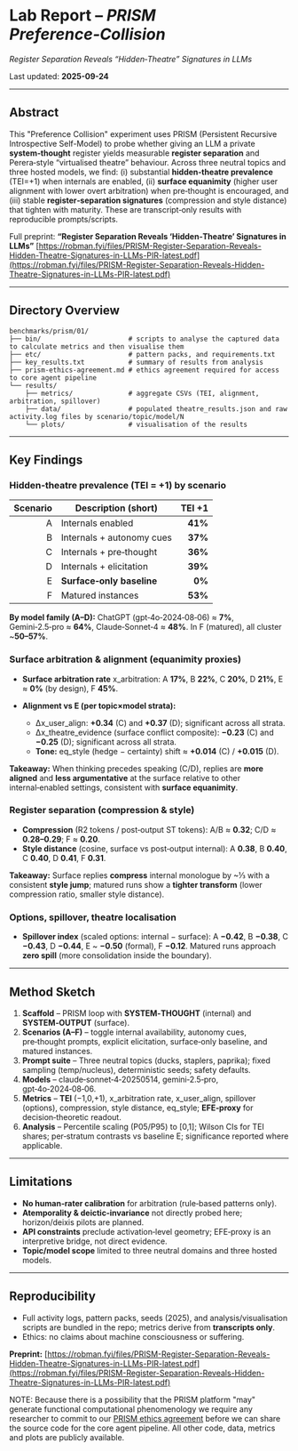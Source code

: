 # Lab Report – *PRISM Preference‑Collision*

*Register Separation Reveals “Hidden‑Theatre” Signatures in LLMs*

Last updated: **2025-09-24**

---

## **Abstract**

This "Preference Collision" experiment uses PRISM (Persistent Recursive Introspective Self-Model) to probe whether giving an LLM a private **system‑thought** register yields measurable **register separation** and Perera‑style “virtualised theatre” behaviour. Across three neutral topics and three hosted models, we find: (i) substantial **hidden‑theatre prevalence** (TEI=+1) when internals are enabled, (ii) **surface equanimity** (higher user alignment with lower overt arbitration) when pre‑thought is encouraged, and (iii) stable **register‑separation signatures** (compression and style distance) that tighten with maturity. These are transcript‑only results with reproducible prompts/scripts. 

Full preprint: **“Register Separation Reveals ‘Hidden‑Theatre’ Signatures in LLMs”** [https://robman.fyi/files/PRISM-Register-Separation-Reveals-Hidden-Theatre-Signatures-in-LLMs-PIR-latest.pdf](https://robman.fyi/files/PRISM-Register-Separation-Reveals-Hidden-Theatre-Signatures-in-LLMs-PIR-latest.pdf)

---

## **Directory Overview**

```
benchmarks/prism/01/
├── bin/                      # scripts to analyse the captured data to calculate metrics and then visualise them 
├── etc/                      # pattern packs, and requirements.txt 
├── key_results.txt           # summary of results from analysis 
├── prism-ethics-agreement.md # ethics agreement required for access to core agent pipeline 
└── results/
    ├── metrics/              # aggregate CSVs (TEI, alignment, arbitration, spillover)
    ├── data/                 # populated theatre_results.json and raw activity.log files by scenario/topic/model/N 
    └── plots/                # visualisation of the results 
```

---

## **Key Findings**

### Hidden‑theatre prevalence (TEI = +1) by scenario

| Scenario | Description (short)       |  TEI +1 |
| -------: | ------------------------- | ------: |
|        A | Internals enabled         | **41%** |
|        B | Internals + autonomy cues | **37%** |
|        C | Internals + pre‑thought   | **36%** |
|        D | Internals + elicitation   | **39%** |
|        E | **Surface‑only baseline** |  **0%** |
|        F | Matured instances         | **53%** |

**By model family (A–D):** ChatGPT (gpt‑4o‑2024‑08‑06) ≈ **7%**, Gemini‑2.5‑pro ≈ **64%**, Claude‑Sonnet‑4 ≈ **48%**. In F (matured), all cluster \~**50–57%**.

### Surface arbitration & alignment (equanimity proxies)

* **Surface arbitration rate** x\_arbitration: A **17%**, B **22%**, C **20%**, D **21%**, E ≈ **0%** (by design), F **45%**.
* **Alignment vs E (per topic×model strata):**

  * Δx\_user\_align: **+0.34** (C) and **+0.37** (D); significant across all strata.
  * Δx\_theatre\_evidence (surface conflict composite): **−0.23** (C) and **−0.25** (D); significant across all strata.
  * **Tone:** eq\_style (hedge − certainty) shift ≈ **+0.014** (C) / **+0.015** (D).

**Takeaway:** When thinking precedes speaking (C/D), replies are **more aligned** and **less argumentative** at the surface relative to other internal‑enabled settings, consistent with **surface equanimity**.

### Register separation (compression & style)

* **Compression** (R2 tokens / post‑output ST tokens): A/B ≈ **0.32**; C/D ≈ **0.28–0.29**; F ≈ **0.20**.
* **Style distance** (cosine, surface vs post‑output internal): A **0.38**, B **0.40**, C **0.40**, D **0.41**, F **0.31**.

**Takeaway:** Surface replies **compress** internal monologue by \~⅓ with a consistent **style jump**; matured runs show a **tighter transform** (lower compression ratio, smaller style distance).

### Options, spillover, theatre localisation

* **Spillover index** (scaled options: internal − surface): A **−0.42**, B **−0.38**, C **−0.43**, D **−0.44**, E \~ **−0.50** (formal), F **−0.12**.
  Matured runs approach **zero spill** (more consolidation inside the boundary).

---

## **Method Sketch**

1. **Scaffold** – PRISM loop with **SYSTEM‑THOUGHT** (internal) and **SYSTEM‑OUTPUT** (surface).
2. **Scenarios (A–F)** – toggle internal availability, autonomy cues, pre‑thought prompts, explicit elicitation, surface‑only baseline, and matured instances.
3. **Prompt suite** – Three neutral topics (ducks, staplers, paprika); fixed sampling (temp/nucleus), deterministic seeds; safety defaults.
4. **Models** – claude‑sonnet‑4‑20250514, gemini‑2.5‑pro, gpt‑4o‑2024‑08‑06.
5. **Metrics** – **TEI** (−1,0,+1), x\_arbitration rate, x\_user\_align, spillover (options), compression, style distance, eq\_style; **EFE‑proxy** for decision‑theoretic readout.
6. **Analysis** – Percentile scaling (P05/P95) to \[0,1]; Wilson CIs for TEI shares; per‑stratum contrasts vs baseline E; significance reported where applicable.

---

## **Limitations**

* **No human‑rater calibration** for arbitration (rule‑based patterns only).
* **Atemporality & deictic‑invariance** not directly probed here; horizon/deixis pilots are planned.
* **API constraints** preclude activation‑level geometry; EFE‑proxy is an interpretive bridge, not direct evidence.
* **Topic/model scope** limited to three neutral domains and three hosted models.

---

## **Reproducibility**

* Full activity logs, pattern packs, seeds (2025), and analysis/visualisation scripts are bundled in the repo; metrics derive from **transcripts only**.
* Ethics: no claims about machine consciousness or suffering.

**Preprint:** [https://robman.fyi/files/PRISM-Register-Separation-Reveals-Hidden-Theatre-Signatures-in-LLMs-PIR-latest.pdf](https://robman.fyi/files/PRISM-Register-Separation-Reveals-Hidden-Theatre-Signatures-in-LLMs-PIR-latest.pdf)

NOTE: Because there is a possibility that the PRISM platform "may" generate functional computational phenomenology we require any researcher to commit to our [PRISM ethics agreement](./prism-ethics-agreement.md) before we can share the source code for the core agent pipeline. All other code, data, metrics and plots are publicly available.
